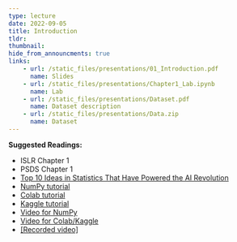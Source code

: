 ```yaml
---
type: lecture
date: 2022-09-05
title: Introduction
tldr: 
thumbnail: 
hide_from_announcments: true
links: 
    - url: /static_files/presentations/01_Introduction.pdf
      name: Slides
    - url: /static_files/presentations/Chapter1_Lab.ipynb
      name: Lab
    - url: /static_files/presentations/Dataset.pdf
      name: Dataset description
    - url: /static_files/presentations/Data.zip
      name: Dataset
---
```

**Suggested Readings:**
- ISLR Chapter 1
- PSDS Chapter 1
- [Top 10 Ideas in Statistics That Have Powered the AI Revolution](https://statmodeling.stat.columbia.edu/2021/07/07/top-10-ideas-in-statistics-that-have-powered-the-ai-revolution/)
- [NumPy tutorial](/nsysu-math524/static_files/presentations/NumPy_tutorial.ipynb)
- [Colab tutorial](/nsysu-math524/static_files/presentations/Colab_tutorial.ipynb)
- [Kaggle tutorial](/nsysu-math524/static_files/presentations/kaggle-explore.ipynb)
- [Video for NumPy](https://www.youtube.com/watch?v=FdOXitfYshw&list=PLHNZtBNWQ-87x20x0lTo26AJiCOUJ8YqP&index=1)
- [Video for Colab/Kaggle](https://www.youtube.com/playlist?list=PLHNZtBNWQ-85w9-qNWualJZrtojRNXqkE)
- [[Recorded video]](https://youtube.com/playlist?list=PLHNZtBNWQ-84EOCpyZ1xDARdbckWikJMn)


